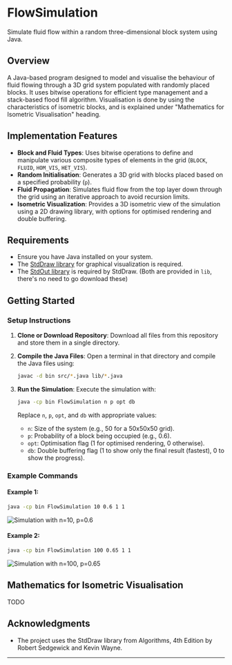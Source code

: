 # FlowSimulation

Simulate fluid flow within a random three-dimensional block system using Java.

## Overview

A Java-based program designed to model and visualise the behaviour of fluid flowing through a 3D grid system populated with randomly placed blocks. It uses bitwise operations for efficient type management and a stack-based flood fill algorithm. Visualisation is done by using the characteristics of isometric blocks, and is explained under "Mathematics for Isometric Visualisation" heading.

## Implementation Features

- **Block and Fluid Types**: Uses bitwise operations to define and manipulate various composite types of elements in the grid (`BLOCK`, `FLUID`, `HOM_VIS`, `HET_VIS`).
- **Random Initialisation**: Generates a 3D grid with blocks placed based on a specified probability (`p`).
- **Fluid Propagation**: Simulates fluid flow from the top layer down through the grid using an iterative approach to avoid recursion limits.
- **Isometric Visualization**: Provides a 3D isometric view of the simulation using a 2D drawing library, with options for optimised rendering and double buffering.

## Requirements

- Ensure you have Java installed on your system.
- The [StdDraw library](https://algs4.cs.princeton.edu/code/javadoc/edu/princeton/cs/algs4/StdDraw.html) for graphical visualization is required.
- The [StdOut library](https://algs4.cs.princeton.edu/code/edu/princeton/cs/algs4/StdOut.java.html) is required by StdDraw. (Both are provided in `lib`, there's no need to go download these)

## Getting Started

### Setup Instructions

1. **Clone or Download Repository**: 
   Download all files from this repository and store them in a single directory.

2. **Compile the Java Files**:
   Open a terminal in that directory and compile the Java files using:
   ```bash
   javac -d bin src/*.java lib/*.java
   ```

3. **Run the Simulation**:
   Execute the simulation with:
   ```bash
   java -cp bin FlowSimulation n p opt db
   ```
   Replace `n`, `p`, `opt`, and `db` with appropriate values:
   - `n`: Size of the system (e.g., 50 for a 50x50x50 grid).
   - `p`: Probability of a block being occupied (e.g., 0.6).
   - `opt`: Optimisation flag (1 for optimised rendering, 0 otherwise).
   - `db`: Double buffering flag (1 to show only the final result (fastest), 0 to show the progress).

### Example Commands

#### Example 1:
```bash
java -cp bin FlowSimulation 10 0.6 1 1
```
![Simulation with n=10, p=0.6](https://user-images.githubusercontent.com/79271609/175651697-25b41dc4-dbf2-47cd-9800-b33a84ae06db.png)

#### Example 2:
```bash
java -cp bin FlowSimulation 100 0.65 1 1
```
![Simulation with n=100, p=0.65](https://user-images.githubusercontent.com/79271609/175651869-a3a60035-d8df-4231-8869-9bcfa5c823a5.png)

## Mathematics for Isometric Visualisation

TODO

## Acknowledgments

- The project uses the StdDraw library from Algorithms, 4th Edition by Robert Sedgewick and Kevin Wayne.

---

